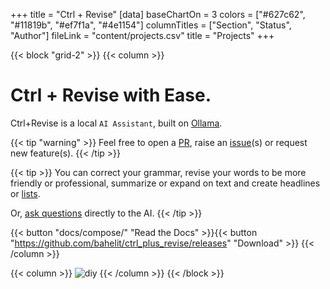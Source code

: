 +++
title = "Ctrl + Revise"
[data]
baseChartOn = 3
colors = ["#627c62", "#11819b", "#ef7f1a", "#4e1154"]
columnTitles = ["Section", "Status", "Author"]
fileLink = "content/projects.csv"
title = "Projects"
+++

{{< block "grid-2" >}}
{{< column >}}

# Ctrl + Revise with **Ease**.

Ctrl+Revise is a local `AI Assistant`, built on [Ollama](https://ollama.com/).

{{< tip "warning" >}}
Feel free to open a [PR](https://github.com/bahelit/ctrl_plus_revise/pulls), raise an [issue](https://github.com/bahelit/ctrl_plus_revise/issues/new/choose "Open a Github Issue")(s) or request new feature(s). {{< /tip >}}

{{< tip >}}
You can correct your grammar, revise your words to be more friendly or professional, summarize or expand on text and create headlines or [lists](./docs/compose/mermaid/).

Or, [ask questions](docs/compose/graphs-charts-tables/#show-a-pie-doughnut--bar-chart-at-once) directly to the AI.
{{< /tip >}}

{{< button "docs/compose/" "Read the Docs" >}}{{< button "https://github.com/bahelit/ctrl_plus_revise/releases" "Download" >}}
{{< /column >}}

{{< column >}}
![diy](/images/llamaInLibrary.png)
{{< /column >}}
{{< /block >}}
